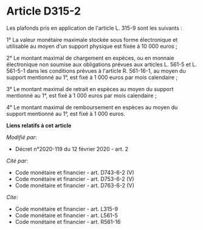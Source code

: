 # Article D315-2

Les plafonds pris en application de l'article L. 315-9 sont les suivants :

1° La valeur monétaire maximale stockée sous forme électronique et utilisable au moyen d'un support physique est fixée à 10
000 euros ;

2° Le montant maximal de chargement en espèces, ou en monnaie électronique non soumise aux obligations prévues aux articles
L. 561-5 et L. 561-5-1 dans les conditions prévues à l'article R. 561-16-1, au moyen du support mentionné au 1°, est fixé à 1
000 euros par mois calendaire ;

3° Le montant maximal de retrait en espèces au moyen du support mentionné au 1°, est fixé à 1 000 euros par mois calendaire ;

4° Le montant maximal de remboursement en espèces au moyen du support mentionné au 1°, est fixé à 1 000 euros.

**Liens relatifs à cet article**

_Modifié par_:

  - Décret n°2020-119 du 12 février 2020 - art. 2

_Cité par_:

  - Code monétaire et financier - art. D743-6-2 (V)
  - Code monétaire et financier - art. D753-6-2 (V)
  - Code monétaire et financier - art. D763-6-2 (V)

_Cite_:

  - Code monétaire et financier - art. L315-9
  - Code monétaire et financier - art. L561-5
  - Code monétaire et financier - art. R561-16
